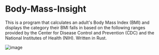 # Body-Mass-Insight
This is a program that calculates an adult's Body Mass Index (BMI) and displays the category their BMI falls in based on the following ranges provided by the Center for Disease Control and Prevention (CDC) and the National Institutes of Health (NIH). Written in Rust. 



![image](https://github.com/user-attachments/assets/f4a12152-5b0c-4ff1-9842-a27a8fbf890a)

